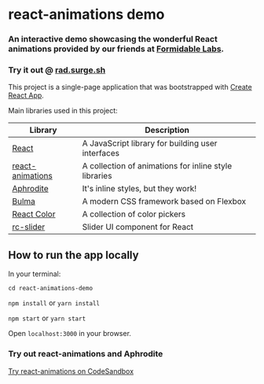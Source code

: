 # react-animations demo

### An interactive demo showcasing the wonderful React animations provided by our friends at [Formidable Labs](https://formidable.com/). 

### Try it out @ [rad.surge.sh](http://rad.surge.sh)

This project is a single-page application that was bootstrapped with [Create React App](https://github.com/facebookincubator/create-react-app).

Main libraries used in this project:

Library | Description
------------ | -------------
[React](https://facebook.github.io/react/) | A JavaScript library for building user interfaces
[react-animations](https://github.com/FormidableLabs/react-animations) | A collection of animations for inline style libraries
[Aphrodite](https://github.com/Khan/aphrodite) | It's inline styles, but they work!
[Bulma](http://bulma.io) | A modern CSS framework based on Flexbox
[React Color](https://casesandberg.github.io/react-color/) | A collection of color pickers
[rc-slider](http://react-component.github.io/slider/) | Slider UI component for React

## How to run the app locally

In your terminal:

`cd react-animations-demo `

`npm install` or `yarn install`

`npm start` or `yarn start`

Open `localhost:3000` in your browser.

### Try out react-animations and Aphrodite

[Try react-animations on CodeSandbox](https://codesandbox.io/s/r0KzgEVZk)




